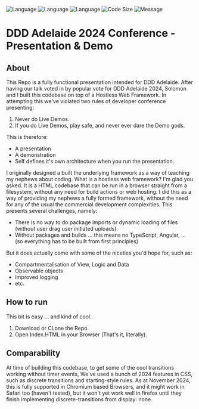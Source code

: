 ![Language](https://img.shields.io/badge/HTML-5%2B-E34F26.svg?logo=html5) ![Language](https://img.shields.io/badge/CSS3-2024%2B-1572B6.svg?logo=css3) ![Language](https://img.shields.io/badge/JavaScript-ES2023%2B-F7DF1E.svg?logo=javascript) 
![Code Size](https://shields.io/github/languages/code-size/LucaGnezda/DDDAdelaide2024PresoDemo) ![Message](https://img.shields.io/badge/build-status-not-required-%3A%29-green)

# DDD Adelaide 2024 Conference - Presentation & Demo
## About
This Repo is a fully functional presentation intended for DDD Adelaide. After having our talk voted in by popular vote for DDD Adelaide 2024, Solomon and I built this codebase on top of a Hostless Web Framework. In attempting this we've violated two rules of developer conference presenting:
1. Never do Live Demos.
2. If you do Live Demos, play safe, and never ever dare the Demo gods.
 
This is therefore:
- A presentation
- A demonstration
- Self defines it's own architecture when you run the presentation.  

I originally designed a built the underlying framework as a way of teaching my nephews about coding. What is a hostless web framework? I'm glad you asked. It is a HTML codebase that can be run in a browser straight from a filesystem, without any need for build actions or web hosting. I did this as a way of providing my nephews a fully formed framework, without the need for any of the usual the commercial development complexities. This presents several challenges, namely:
- There is no way to do package imports or dynamic loading of files (without user drag user initiated uploads)
- Without packages and builds ... this means no TypeScript, Angular, ... (so everything has to be built from first principles)

But it does actually come with some of the niceties you'd hope for, such as:
- Compartmentalisation of View, Logic and Data
- Observable objects
- Improved logging
- etc.

## How to run
This bit is easy ... and kind of cool.
1. Download or CLone the Repo.
2. Open Index.HTML in your Browser (That's it, literally).

## Comparability
At time of building this codebase, to get some of the cool transitions working without timer events, We've used a bunch of 2024 features in CSS, such as discrete transitions and starting-style rules. As at November 2024, this is fully supported in Chromium based Browsers, and it might work in Safari too (haven't tested), but it won't yet work well in firefox until they finish implementing discrete-transitions from display: none.
